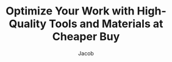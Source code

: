 ---
title: "Optimize Your Work with High-Quality Tools and Materials at Cheaper Buy"
description: "Efficiency in carpentry and construction with precise tools and premium materials"
author: "Jacob"
authorImage: "@/images/blog/jacob.avif"
authorImageAlt: "Author's avatar"
pubDate: 2024-02-06
cardImage: "@/images/blog/post-1.avif"
cardImageAlt: "Top view of organized carpentry tools"
readTime: 4
tags: ["tools", "wood", "efficiency"]
contents: [
        "In carpentry and construction, efficiency is key to success. At **Cheaper Buy**, we understand the importance of optimizing every phase of the process, from material selection to final installation. That’s why we offer tools and products that make every task easier and ensure high-quality finishes.",
        "Our range of tools and materials is designed for precision and durability, allowing both professionals and woodworking enthusiasts to work with confidence. From precision saws to high-performance adhesives, every product is crafted to save time and effort.",
        "One of our greatest advantages is access to specialized advice. Through our platform, we provide detailed information and guides on how to choose, install, and maintain wood in perfect condition. Whether for flooring, paneling, or structures, **Cheaper Buy** has the best solution for you.",
        "But efficiency isn’t just about materials—it’s also about the support you receive. Our team of experts is available to guide you through every step of the process, ensuring you get the most out of every product.",
        "Discover why so many customers trust **Cheaper Buy** to take their carpentry and construction projects to the next level. With our tools, materials, and expert support, you’ll achieve flawless results with minimal effort."
]
---
